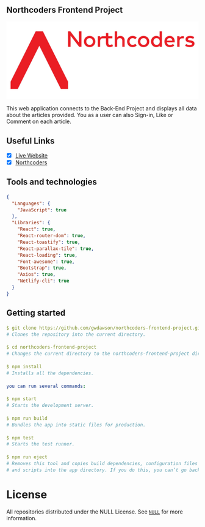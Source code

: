 ## Northcoders Frontend Project

![](./assets/banner.jpg)

This web application connects to the Back-End Project and displays all data about the articles provided. You as a user can also Sign-in, Like or Comment on each article.

## Useful Links

- [x] [Live Website](https://northcoders-news-frontend-v2.netlify.app/)
- [x] [Northcoders](https://northcoders.com/)

## Tools and technologies

```json
{
  "Languages": {
    "JavaScript": true
  },
  "Libraries": {
    "React": true,
    "React-router-dom": true,
    "React-toastify": true,
    "React-parallax-tile": true,
    "React-loading": true,
    "Font-awesome": true,
    "Bootstrap": true,
    "Axios": true,
    "Netlify-cli": true
  }
}
```

## Getting started

```yaml
$ git clone https://github.com/gwdawson/northcoders-frontend-project.git
# Clones the repository into the current directory.

$ cd northcoders-frontend-project
# Changes the current directory to the northcoders-frontend-project directory.

$ npm install
# Installs all the dependencies.

you can run several commands:

$ npm start
# Starts the development server.

$ npm run build
# Bundles the app into static files for production.

$ npm test
# Starts the test runner.

$ npm run eject
# Removes this tool and copies build dependencies, configuration files
# and scripts into the app directory. If you do this, you can’t go back!
```

# License

All repositories distributed under the NULL License. See [`NULL`]() for more information.
